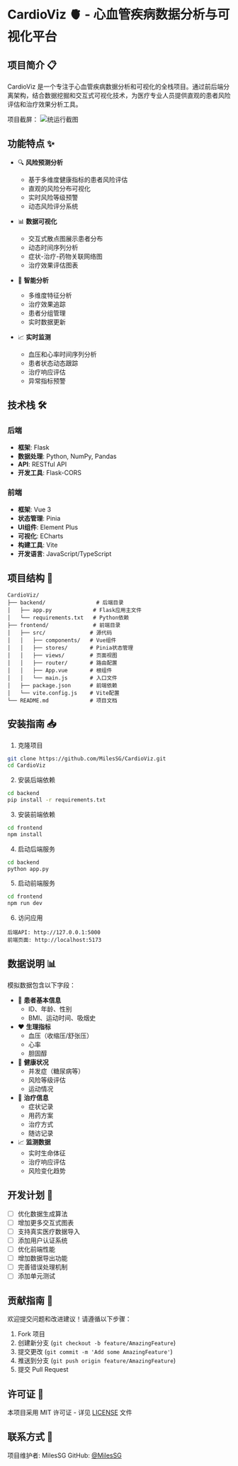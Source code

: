 # CardioViz 🫀 - 心血管疾病数据分析与可视化平台

## 项目简介 📋

CardioViz 是一个专注于心血管疾病数据分析和可视化的全栈项目。通过前后端分离架构，结合数据挖掘和交互式可视化技术，为医疗专业人员提供直观的患者风险评估和治疗效果分析工具。

项目截屏：
![统运行截图](src/img/image.png)

## 功能特点 ✨

- 🔍 **风险预测分析**
  - 基于多维度健康指标的患者风险评估
  - 直观的风险分布可视化
  - 实时风险等级预警
  - 动态风险评分系统

- 📊 **数据可视化**
  - 交互式散点图展示患者分布
  - 动态时间序列分析
  - 症状-治疗-药物关联网络图
  - 治疗效果评估图表

- 🤖 **智能分析**
  - 多维度特征分析
  - 治疗效果追踪
  - 患者分组管理
  - 实时数据更新

- 📈 **实时监测**
  - 血压和心率时间序列分析
  - 患者状态动态跟踪
  - 治疗响应评估
  - 异常指标预警

## 技术栈 🛠️

### 后端
- **框架**: Flask
- **数据处理**: Python, NumPy, Pandas
- **API**: RESTful API
- **开发工具**: Flask-CORS

### 前端
- **框架**: Vue 3
- **状态管理**: Pinia
- **UI组件**: Element Plus
- **可视化**: ECharts
- **构建工具**: Vite
- **开发语言**: JavaScript/TypeScript

## 项目结构 📁

```
CardioViz/
├── backend/                # 后端目录
│   ├── app.py             # Flask应用主文件
│   └── requirements.txt   # Python依赖
├── frontend/              # 前端目录
│   ├── src/              # 源代码
│   │   ├── components/   # Vue组件
│   │   ├── stores/       # Pinia状态管理
│   │   ├── views/        # 页面视图
│   │   ├── router/       # 路由配置
│   │   ├── App.vue       # 根组件
│   │   └── main.js       # 入口文件
│   ├── package.json      # 前端依赖
│   └── vite.config.js    # Vite配置
└── README.md             # 项目文档
```

## 安装指南 📥

1. 克隆项目
```bash
git clone https://github.com/MilesSG/CardioViz.git
cd CardioViz
```

2. 安装后端依赖
```bash
cd backend
pip install -r requirements.txt
```

3. 安装前端依赖
```bash
cd frontend
npm install
```

4. 启动后端服务
```bash
cd backend
python app.py
```

5. 启动前端服务
```bash
cd frontend
npm run dev
```

6. 访问应用
```
后端API: http://127.0.0.1:5000
前端页面: http://localhost:5173
```

## 数据说明 📊

模拟数据包含以下字段：
- 👤 **患者基本信息**
  - ID、年龄、性别
  - BMI、运动时间、吸烟史
- ❤️ **生理指标**
  - 血压（收缩压/舒张压）
  - 心率
  - 胆固醇
- 🏥 **健康状况**
  - 并发症（糖尿病等）
  - 风险等级评估
  - 运动情况
- 💊 **治疗信息**
  - 症状记录
  - 用药方案
  - 治疗方式
  - 随访记录
- 📈 **监测数据**
  - 实时生命体征
  - 治疗响应评估
  - 风险变化趋势

## 开发计划 🚀

- [ ] 优化数据生成算法
- [ ] 增加更多交互式图表
- [ ] 支持真实医疗数据导入
- [ ] 添加用户认证系统
- [ ] 优化前端性能
- [ ] 增加数据导出功能
- [ ] 完善错误处理机制
- [ ] 添加单元测试

## 贡献指南 🤝

欢迎提交问题和改进建议！请遵循以下步骤：
1. Fork 项目
2. 创建新分支 (`git checkout -b feature/AmazingFeature`)
3. 提交更改 (`git commit -m 'Add some AmazingFeature'`)
4. 推送到分支 (`git push origin feature/AmazingFeature`)
5. 提交 Pull Request

## 许可证 📄

本项目采用 MIT 许可证 - 详见 [LICENSE](LICENSE) 文件

## 联系方式 📧

项目维护者: MilesSG
GitHub: [@MilesSG](https://github.com/MilesSG) 